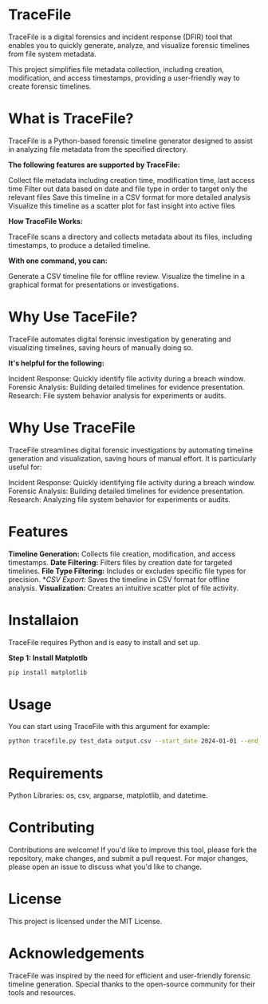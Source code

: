 # TraceFile
TraceFile is a digital forensics and incident response (DFIR) tool that enables you to quickly generate, analyze, and visualize forensic timelines from file system metadata.

This project simplifies file metadata collection, including creation, modification, and access timestamps, providing a user-friendly way to create forensic timelines.

# What is TraceFile?
TraceFile is a Python-based forensic timeline generator designed to assist in analyzing file metadata from the specified directory.

**The following features are supported by TraceFile:**

Collect file metadata including creation time, modification time, last access time
Filter out data based on date and file type in order to target only the relevant files
Save this timeline in a CSV format for more detailed analysis
Visualize this timeline as a scatter plot for fast insight into active files

**How TraceFile Works:**

TraceFile scans a directory and collects metadata about its files, including timestamps, to produce a detailed timeline.

**With one command, you can:**

Generate a CSV timeline file for offline review.
Visualize the timeline in a graphical format for presentations or investigations.

# Why Use TaceFile?
TraceFile automates digital forensic investigation by generating and visualizing timelines, saving hours of manually doing so. 

**It's helpful for the following:**

Incident Response: Quickly identify file activity during a breach window.
Forensic Analysis: Building detailed timelines for evidence presentation.
Research: File system behavior analysis for experiments or audits.

# Why Use TraceFile 
TraceFile streamlines digital forensic investigations by automating timeline generation and visualization, saving hours of manual effort. It is particularly useful for:

Incident Response: Quickly identifying file activity during a breach window.
Forensic Analysis: Building detailed timelines for evidence presentation.
Research: Analyzing file system behavior for experiments or audits.

# Features
**Timeline Generation:** Collects file creation, modification, and access timestamps.
**Date Filtering:** Filters files by creation date for targeted timelines.
**File Type Filtering:** Includes or excludes specific file types for precision.
**CSV Export:* Saves the timeline in CSV format for offline analysis.
**Visualization:** Creates an intuitive scatter plot of file activity.

# Installaion
TraceFile requires Python and is easy to install and set up.

**Step 1: Install Matplotlb**
```bash
pip install matplotlib
```
# Usage
You can start using TraceFile with this argument for example:
```bash
python tracefile.py test_data output.csv --start_date 2024-01-01 --end_date 2024-12-31 --file_types .txt
```

# Requirements
Python
Libraries: os, csv, argparse, matplotlib, and datetime.

# Contributing
Contributions are welcome! If you'd like to improve this tool, please fork the repository, make changes, and submit a pull request. For major changes, please open an issue to discuss what you'd like to change.

# License
This project is licensed under the MIT License.

# Acknowledgements
TraceFile was inspired by the need for efficient and user-friendly forensic timeline generation. Special thanks to the open-source community for their tools and resources.
